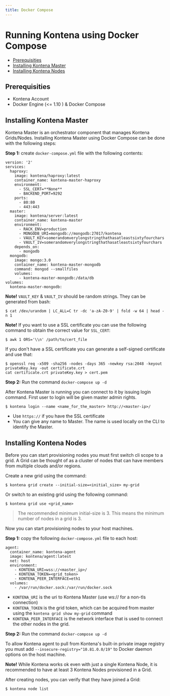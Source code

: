 ```yaml
---
title: Docker Compose
---
```


# Running Kontena using Docker Compose

- [Prerequisities](docker-compose#prerequisities)
- [Installing Kontena Master](docker-compose#installing-kontena-master)
- [Installing Kontena Nodes](docker-compose#installing-kontena-nodes)

## Prerequisities

- Kontena Account
- Docker Engine (<= 1.10 ) & Docker Compose

## Installing Kontena Master

Kontena Master is an orchestrator component that manages Kontena Grids/Nodes. Installing Kontena Master using Docker Compose can be done with the following steps:

**Step 1:** create `docker-compose.yml` file with the following contents:

```
version: '2'
services:
  haproxy:
    image: kontena/haproxy:latest
    container_name: kontena-master-haproxy
    environment:
      - SSL_CERT=**None**
      - BACKEND_PORT=9292
    ports:
      - 80:80
      - 443:443    
  master:
    image: kontena/server:latest
    container_name: kontena-master
    environment:
      - RACK_ENV=production
      - MONGODB_URI=mongodb://mongodb:27017/kontena
      - VAULT_KEY=somerandomverylongstringthathasatleastsixtyfourchars
      - VAULT_IV=somerandomverylongstringthathasatleastsixtyfourchars
    depends_on:
      - mongodb
  mongodb:
    image: mongo:3.0
    container_name: kontena-master-mongodb
    command: mongod --smallfiles
    volumes:
      - kontena-master-mongodb:/data/db    
volumes:
  kontena-master-mongodb:
```

**Note!** `VAULT_KEY` & `VAULT_IV` should be random strings. They can be generated from bash:

```
$ cat /dev/urandom | LC_ALL=C tr -dc 'a-zA-Z0-9' | fold -w 64 | head -n 1
```

**Note!** If you want to use a SSL certificate you can use the following command to obtain the correct value for `SSL_CERT`:
```
$ awk 1 ORS='\\n' /path/to/cert_file
```

If you don't have a SSL certificate you can generate a self-signed certificate and use that:
```
$ openssl req -x509 -sha256 -nodes -days 365 -newkey rsa:2048 -keyout privateKey.key -out certificate.crt
cat certificate.crt privateKey.key > cert.pem
```

**Step 2:** Run the command `docker-compose up -d`

After Kontena Master is running you can connect to it by issuing login command. First user to login will be given master admin rights.

```
$ kontena login --name <name_for_the_master> http://<master-ip>/
```
* Use `https://` if you have the SSL certificate
* You can give any name to Master. The name is used locally on the CLI to identify the Master.

## Installing Kontena Nodes

Before you can start provisioning nodes you must first switch cli scope to a grid. A Grid can be thought of as a cluster of nodes that can have members from multiple clouds and/or regions.

Create a new grid using the command:

```
$ kontena grid create --initial-size=<initial_size> my-grid
```

Or switch to an existing grid using the following command:

```
$ kontena grid use <grid_name>
```

> The recommended minimum initial-size is 3. This means the minimum number of nodes in a grid is 3.

Now you can start provisioning nodes to your host machines.

**Step 1:** copy the following `docker-compose.yml` file to each host:

```
agent:
  container_name: kontena-agent
  image: kontena/agent:latest
  net: host
  environment:
    - KONTENA_URI=wss://<master_ip>/
    - KONTENA_TOKEN=<grid_token>
    - KONTENA_PEER_INTERFACE=eth1
  volumes:
    - /var/run/docker.sock:/var/run/docker.sock
```

- `KONTENA_URI` is the uri to Kontena Master (use ws:// for a non-tls connection)
- `KONTENA_TOKEN` is the grid token, which can be acquired from master using the `kontena grid show my-grid` command
- `KONTENA_PEER_INTERFACE` is the network interface that is used to connect the other nodes in the grid.

**Step 2:** Run the command `docker-compose up -d`

To allow Kontena agent to pull from Kontena's built-in private image registry you must add `--insecure-registry="10.81.0.0/19"` to Docker daemon options on the host machine.

**Note!** While Kontena works ok even with just a single Kontena Node, it is recommended to have at least 3 Kontena Nodes provisioned in a Grid.

After creating nodes, you can verify that they have joined a Grid:

```
$ kontena node list
```
